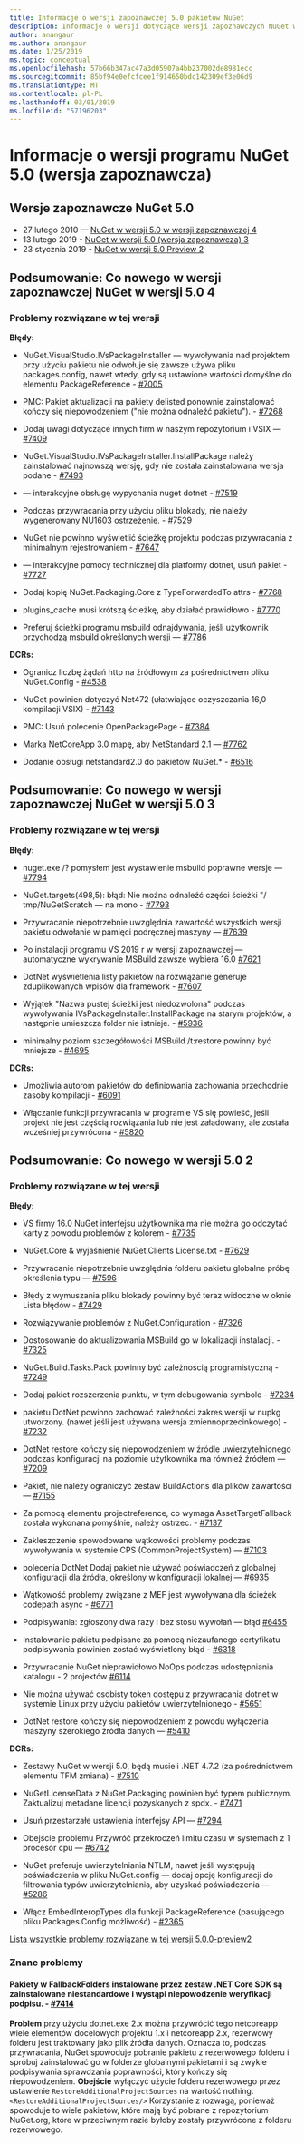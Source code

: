 ```yaml
---
title: Informacje o wersji zapoznawczej 5.0 pakietów NuGet
description: Informacje o wersji dotyczące wersji zapoznawczych NuGet w wersji 5.0 łącznie znane problemy, poprawki, nowe funkcje i DCRs.
author: anangaur
ms.author: anangaur
ms.date: 1/25/2019
ms.topic: conceptual
ms.openlocfilehash: 57b66b347ac47a3d05907a4bb237002de8981ecc
ms.sourcegitcommit: 85bf94e0efcfcee1f914650bdc142309ef3e06d9
ms.translationtype: MT
ms.contentlocale: pl-PL
ms.lasthandoff: 03/01/2019
ms.locfileid: "57196203"
---
```

# <a name="nuget-50-preview-release-notes"></a>Informacje o wersji programu NuGet 5.0 (wersja zapoznawcza)

## <a name="nuget-50-preview-releases"></a>Wersje zapoznawcze NuGet 5.0

* 27 lutego 2010 — [NuGet w wersji 5.0 w wersji zapoznawczej 4](#summary-whats-new-in-50-preview-4)
* 13 lutego 2019 - [NuGet w wersji 5.0 (wersja zapoznawcza) 3](#summary-whats-new-in-50-preview-3)
* 23 stycznia 2019 - [NuGet w wersji 5.0 Preview 2](#summary-whats-new-in-50-preview-2)

## <a name="summary-whats-new-in-nuget-50-preview-4"></a>Podsumowanie: Co nowego w wersji zapoznawczej NuGet w wersji 5.0 4

### <a name="issues-fixed-in-this-release"></a>Problemy rozwiązane w tej wersji

**Błędy:**

* NuGet.VisualStudio.IVsPackageInstaller — wywoływania nad projektem przy użyciu pakietu nie odwołuje się zawsze używa pliku packages.config, nawet wtedy, gdy są ustawione wartości domyślne do elementu PackageReference - [#7005](https://github.com/NuGet/Home/issues/7005)

* PMC: Pakiet aktualizacji na pakiety delisted ponownie zainstalować kończy się niepowodzeniem ("nie można odnaleźć pakietu"). - [#7268](https://github.com/NuGet/Home/issues/7268)

* Dodaj uwagi dotyczące innych firm w naszym repozytorium i VSIX — [#7409](https://github.com/NuGet/Home/issues/7409)

* NuGet.VisualStudio.IVsPackageInstaller.InstallPackage należy zainstalować najnowszą wersję, gdy nie została zainstalowana wersja podane - [#7493](https://github.com/NuGet/Home/issues/7493)

* — interakcyjne obsługę wypychania nuget dotnet - [#7519](https://github.com/NuGet/Home/issues/7519)

* Podczas przywracania przy użyciu pliku blokady, nie należy wygenerowany NU1603 ostrzeżenie. - [#7529](https://github.com/NuGet/Home/issues/7529)

* NuGet nie powinno wyświetlić ścieżkę projektu podczas przywracania z minimalnym rejestrowaniem - [#7647](https://github.com/NuGet/Home/issues/7647)

* — interakcyjne pomocy technicznej dla platformy dotnet, usuń pakiet - [#7727](https://github.com/NuGet/Home/issues/7727)

* Dodaj kopię NuGet.Packaging.Core z TypeForwardedTo attrs - [#7768](https://github.com/NuGet/Home/issues/7768)

* plugins_cache musi krótszą ścieżkę, aby działać prawidłowo - [#7770](https://github.com/NuGet/Home/issues/7770)

* Preferuj ścieżki programu msbuild odnajdywania, jeśli użytkownik przychodzą msbuild określonych wersji — [#7786](https://github.com/NuGet/Home/issues/7786)

**DCRs:**

* Ogranicz liczbę żądań http na źródłowym za pośrednictwem pliku NuGet.Config - [#4538](https://github.com/NuGet/Home/issues/4538)

* NuGet powinien dotyczyć Net472 (ułatwiające oczyszczania 16,0 kompilacji VSIX) - [#7143](https://github.com/NuGet/Home/issues/7143)

* PMC: Usuń polecenie OpenPackagePage - [#7384](https://github.com/NuGet/Home/issues/7384)

* Marka NetCoreApp 3.0 mapę, aby NetStandard 2.1 — [#7762](https://github.com/NuGet/Home/issues/7762)

* Dodanie obsługi netstandard2.0 do pakietów NuGet.* - [#6516](https://github.com/NuGet/Home/issues/6516)


## <a name="summary-whats-new-in-nuget-50-preview-3"></a>Podsumowanie: Co nowego w wersji zapoznawczej NuGet w wersji 5.0 3

### <a name="issues-fixed-in-this-release"></a>Problemy rozwiązane w tej wersji 

**Błędy:**

* nuget.exe /? pomysłem jest wystawienie msbuild poprawne wersje — [#7794](https://github.com/NuGet/Home/issues/7794)

* NuGet.targets(498,5): błąd: Nie można odnaleźć części ścieżki "/ tmp/NuGetScratch — na mono - [#7793](https://github.com/NuGet/Home/issues/7793)

* Przywracanie niepotrzebnie uwzględnia zawartość wszystkich wersji pakietu odwołanie w pamięci podręcznej maszyny — [#7639](https://github.com/NuGet/Home/issues/7639)

* Po instalacji programu VS 2019 r w wersji zapoznawczej — automatyczne wykrywanie MSBuild zawsze wybiera 16.0 [#7621](https://github.com/NuGet/Home/issues/7621)

* DotNet wyświetlenia listy pakietów na rozwiązanie generuje zduplikowanych wpisów dla framework - [#7607](https://github.com/NuGet/Home/issues/7607)

* Wyjątek "Nazwa pustej ścieżki jest niedozwolona" podczas wywoływania IVsPackageInstaller.InstallPackage na starym projektów, a następnie umieszcza folder nie istnieje. - [#5936](https://github.com/NuGet/Home/issues/5936)

* minimalny poziom szczegółowości MSBuild /t:restore powinny być mniejsze - [#4695](https://github.com/NuGet/Home/issues/4695)

**DCRs:**

* Umożliwia autorom pakietów do definiowania zachowania przechodnie zasoby kompilacji - [#6091](https://github.com/NuGet/Home/issues/6091)

* Włączanie funkcji przywracania w programie VS się powieść, jeśli projekt nie jest częścią rozwiązania lub nie jest załadowany, ale została wcześniej przywrócona - [#5820](https://github.com/NuGet/Home/issues/5820)


## <a name="summary-whats-new-in-50-preview-2"></a>Podsumowanie: Co nowego w wersji 5.0 2

### <a name="issues-fixed-in-this-release"></a>Problemy rozwiązane w tej wersji

**Błędy:**

* VS firmy 16.0 NuGet interfejsu użytkownika ma nie można go odczytać karty z powodu problemów z kolorem - [#7735](https://github.com/NuGet/Home/issues/7735)

* NuGet.Core & wyjaśnienie NuGet.Clients License.txt - [#7629](https://github.com/NuGet/Home/issues/7629)

* Przywracanie niepotrzebnie uwzględnia folderu pakietu globalne próbę określenia typu — [#7596](https://github.com/NuGet/Home/issues/7596)

* Błędy z wymuszania pliku blokady powinny być teraz widoczne w oknie Lista błędów - [#7429](https://github.com/NuGet/Home/issues/7429)

* Rozwiązywanie problemów z NuGet.Configuration - [#7326](https://github.com/NuGet/Home/issues/7326)

* Dostosowanie do aktualizowania MSBuild go w lokalizacji instalacji.  - [#7325](https://github.com/NuGet/Home/issues/7325)

* NuGet.Build.Tasks.Pack powinny być zależnością programistyczną - [#7249](https://github.com/NuGet/Home/issues/7249)

* Dodaj pakiet rozszerzenia punktu, w tym debugowania symbole - [#7234](https://github.com/NuGet/Home/issues/7234)

* pakietu DotNet powinno zachować zależności zakres wersji w nupkg utworzony. (nawet jeśli jest używana wersja zmiennoprzecinkowego) - [#7232](https://github.com/NuGet/Home/issues/7232)

* DotNet restore kończy się niepowodzeniem w źródle uwierzytelnionego podczas konfiguracji na poziomie użytkownika ma również źródłem — [#7209](https://github.com/NuGet/Home/issues/7209)

* Pakiet, nie należy ograniczyć zestaw BuildActions dla plików zawartości — [#7155](https://github.com/NuGet/Home/issues/7155)

* Za pomocą elementu projectreference, co wymaga AssetTargetFallback została wykonana pomyślnie, należy ostrzec. - [#7137](https://github.com/NuGet/Home/issues/7137)

* Zakleszczenie spowodowane wątkowości problemy podczas wywoływania w systemie CPS (CommonProjectSystem) — [#7103](https://github.com/NuGet/Home/issues/7103)

* polecenia DotNet Dodaj pakiet nie używać poświadczeń z globalnej konfiguracji dla źródła, określony w konfiguracji lokalnej — [#6935](https://github.com/NuGet/Home/issues/6935)

* Wątkowość problemy związane z MEF jest wywoływana dla ścieżek codepath async - [#6771](https://github.com/NuGet/Home/issues/6771)

* Podpisywania: zgłoszony dwa razy i bez stosu wywołań — błąd [#6455](https://github.com/NuGet/Home/issues/6455)

* Instalowanie pakietu podpisane za pomocą niezaufanego certyfikatu podpisywania powinien zostać wyświetlony błąd - [#6318](https://github.com/NuGet/Home/issues/6318)

* Przywracanie NuGet nieprawidłowo NoOps podczas udostępniania katalogu - 2 projektów [#6114](https://github.com/NuGet/Home/issues/6114)

* Nie można używać osobisty token dostępu z przywracania dotnet w systemie Linux przy użyciu pakietów uwierzytelnionego - [#5651](https://github.com/NuGet/Home/issues/5651)

* DotNet restore kończy się niepowodzeniem z powodu wyłączenia maszyny szerokiego źródła danych — [#5410](https://github.com/NuGet/Home/issues/5410)

**DCRs:**

* Zestawy NuGet w wersji 5.0, będą musieli .NET 4.7.2 (za pośrednictwem elementu TFM zmiana) - [#7510](https://github.com/NuGet/Home/issues/7510)

* NuGetLicenseData z NuGet.Packaging powinien być typem publicznym. Zaktualizuj metadane licencji pozyskanych z spdx. - [#7471](https://github.com/NuGet/Home/issues/7471)

* Usuń przestarzałe ustawienia interfejsy API — [#7294](https://github.com/NuGet/Home/issues/7294)

* Obejście problemu Przywróć przekroczeń limitu czasu w systemach z 1 procesor cpu — [#6742](https://github.com/NuGet/Home/issues/6742)

* NuGet preferuje uwierzytelniania NTLM, nawet jeśli występują poświadczenia w pliku NuGet.config — dodaj opcję konfiguracji do filtrowania typów uwierzytelniania, aby uzyskać poświadczenia — [#5286](https://github.com/NuGet/Home/issues/5286)

* Włącz EmbedInteropTypes dla funkcji PackageReference (pasującego pliku Packages.Config możliwość) - [#2365](https://github.com/NuGet/Home/issues/2365)

[Lista wszystkie problemy rozwiązane w tej wersji 5.0.0-preview2](https://github.com/NuGet/Home/issues?q=is%3Aissue+is%3Aclosed+milestone%3A%224.9.2")

### <a name="known-issues"></a>Znane problemy

#### <a name="packages-in-fallbackfolders-installed-by-net-core-sdk-are-custom-installed-and-fail-signature-validation---7414httpsgithubcomnugethomeissues7414"></a>Pakiety w FallbackFolders instalowane przez zestaw .NET Core SDK są zainstalowane niestandardowe i wystąpi niepowodzenie weryfikacji podpisu. - [#7414](https://github.com/NuGet/Home/issues/7414)
**Problem** przy użyciu dotnet.exe 2.x można przywrócić tego netcoreapp wiele elementów docelowych projektu 1.x i netcoreapp 2.x, rezerwowy folderu jest traktowany jako plik źródła danych. Oznacza to, podczas przywracania, NuGet spowoduje pobranie pakietu z rezerwowego folderu i spróbuj zainstalować go w folderze globalnymi pakietami i są zwykle podpisywania sprawdzania poprawności, który kończy się niepowodzeniem.
**Obejście** wyłączyć użycie folderu rezerwowego przez ustawienie `RestoreAdditionalProjectSources` na wartość nothing. `<RestoreAdditionalProjectSources/>` Korzystanie z rozwagą, ponieważ spowoduje to wiele pakietów, które mają być pobrane z repozytorium NuGet.org, które w przeciwnym razie byłoby zostały przywrócone z folderu rezerwowego.
